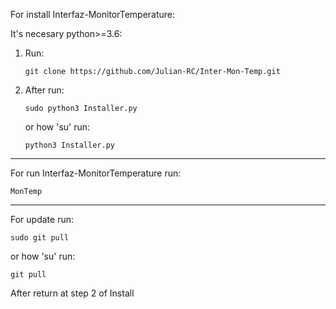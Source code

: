 For install Interfaz-MonitorTemperature:

It's necesary python>=3.6:

1. Run: 

       git clone https://github.com/Julian-RC/Inter-Mon-Temp.git

2. After run:

       sudo python3 Installer.py 

   or how 'su' run:

       python3 Installer.py
       
-----------------------------------------------------------------------------------------------

For run Interfaz-MonitorTemperature run:

    MonTemp

-----------------------------------------------------------------------------------------------

For update run:

    sudo git pull

or how 'su' run:

    git pull

After return at step 2 of Install

